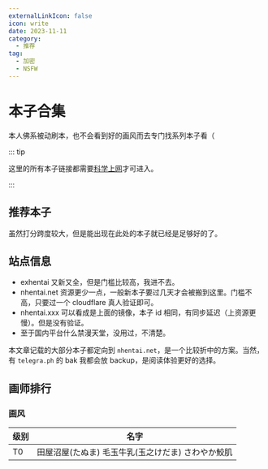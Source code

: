 ```yaml
---
externalLinkIcon: false
icon: write
date: 2023-11-11
category:
  - 推荐
tag:
  - 加密
  - NSFW
---
```


# 本子合集

本人佛系被动刷本，也不会看到好的画风而去专门找系列本子看（

::: tip

这里的所有本子链接都需要[科学上网](../../articles/proxy/vpn.md)才可进入。

:::

## 推荐本子

虽然打分跨度较大，但是能出现在此处的本子就已经是足够好的了。

<ComicTable/>

## 站点信息

- exhentai 又新又全，但是门槛比较高，我进不去。
- nhentai.net 资源更少一点，一般新本子要过几天才会被搬到这里。门槛不高，只要过一个 cloudflare 真人验证即可。
- nhentai.xxx 可以看成是上面的镜像，本子 id 相同，有同步延迟（上资源更慢）。但是没有验证。
- 至于国内平台什么禁漫天堂，没用过，不清楚。

本文章记载的大部分本子都定向到 `nhentai.net`，是一个比较折中的方案。当然，有 `telegra.ph` 的 bak 我都会放 backup，是阅读体验更好的选择。

## 画师排行

### 画风

<!-- prettier-ignore -->
|级别|名字|
|---|---|
|T0|田屋沼屋(たぬま) 毛玉牛乳(玉之けだま) さわやか鮫肌|

<script setup lang="ts">
import ComicTable from "@ComicTable";
</script>
